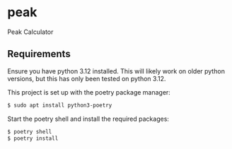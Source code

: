 # peak
Peak Calculator

## Requirements

Ensure you have python 3.12 installed. This will likely work on older python versions,
but this has only been tested on python 3.12.

This project is set up with the poetry package manager:
```bash
$ sudo apt install python3-poetry
```

Start the poetry shell and install the required packages:
```bash
$ poetry shell
$ poetry install
```


